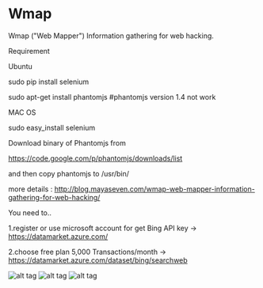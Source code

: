 Wmap
====

Wmap ("Web Mapper") Information gathering for web hacking.

Requirement

Ubuntu

sudo pip install selenium

sudo apt-get install phantomjs #phantomjs version 1.4 not work

MAC OS

sudo easy_install selenium

Download binary of Phantomjs from

https://code.google.com/p/phantomjs/downloads/list

and then copy phantomjs to /usr/bin/

more details : http://blog.mayaseven.com/wmap-web-mapper-information-gathering-for-web-hacking/

You need to..

1.register or use microsoft account for get Bing API key -> https://datamarket.azure.com/

2.choose free plan 5,000 Transactions/month -> https://datamarket.azure.com/dataset/bing/searchweb

![alt tag](http://blog.mayaseven.com/wp-content/uploads/2014/07/wmap_1.5.png)
![alt tag](http://mayaseven.com/img/wmap8.png)
![alt tag](http://mayaseven.com/img/wmap9.png)
